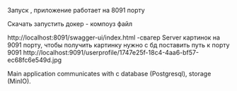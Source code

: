 Запуск , приложение работает на 8091 порту

Скачать запустить докер - компоуз файл

http://localhost:8091/swagger-ui/index.html -свагер
Server картинок на 9091 порту, чтобы получить картинку нужно с бд поставить путь к порту 9091 http://localhost:9091/userprofile/1747e25f-18c4-4aa6-bf57-ec68fc6e549d.jpg

Main application communicates with c database (Postgresql), storage (MinIO).
